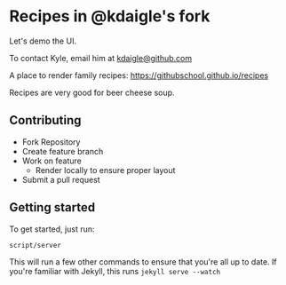 # Recipes in @kdaigle's fork

Let's demo the UI.

To contact Kyle, email him at kdaigle@github.com

A place to render family recipes: https://githubschool.github.io/recipes

Recipes are very good for beer cheese soup.

## Contributing
- Fork Repository
- Create feature branch
- Work on feature
  - Render locally to ensure proper layout
- Submit a pull request

## Getting started

To get started, just run:

```
script/server
```
This will run a few other commands to ensure that you're all up to date. If you're familiar with Jekyll, this runs `jekyll serve --watch`
